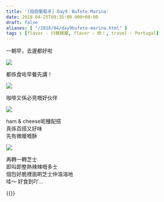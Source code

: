 ```yaml
---
title: '[抱抱葡萄牙] Day9：Bufete Marina'
date: 2018-04-25T09:35:00.000+08:00
draft: false
aliases: [ "/2018/04/day9bufete-marina.html" ]
tags : [flavor - 行膳積腹, flavor - 飲！, travel - Portugal]
---
```


一朝早，去邊都好啦  

![](/images/portugal9a1.jpg)

都係食咗早餐先講！  

![](/images/portugal9a2.jpg)

咖啡又係必見嘅好伙伴  

![](/images/portugal9a3.jpg)

ham & cheese呢種配搭  
真係百搭又好味  
先有微暖嘅酥  

![](/images/portugal9a.jpg)

再轉一轉芝士  
即叫即整熱辣辣嘅多士  
個包好脆裡面啲芝士仲溶溶地  
哇～ 好食到吖...  
  

{{<portugal>}}  
